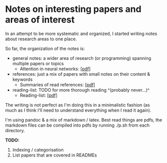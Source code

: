 # Notes on interesting papers and areas of interest

In an attempt to be more systematic and organized, I started writing notes about research areas to one place.

So far, the organization of the notes is:
- general notes: a wider area of research (or programming) spanning multiple papers or topics
    - Attention in neural networks: [[pdf]](general/attention/attention.pdf)
- references: just a mix of papers with small notes on their content & keywords
    - Summaries of read references: [[pdf]](references/references.pdf)
- reading-list: TODO for more thorough reading ^(probably never...)^
    - Reading-list: [[pdf]](reading-list/reading_list.pdf)

The writing is not perfect as I'm doing this in a minimalistic fashion (as much as I think I'll need to understand everything when I read it again).

I'm using pandoc & a mix of markdown / latex. Best read things are pdfs, the markdown files can be compiled into pdfs by running ./p.sh from each directory.


**TODO:**

1. Indexing / categorisation
2. List papers that are covered in READMEs
